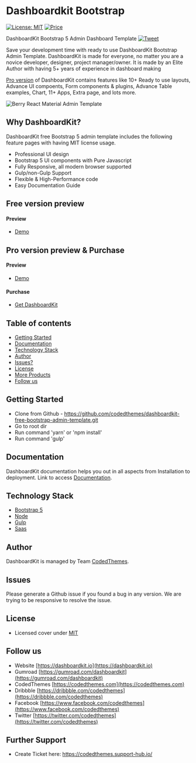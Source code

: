 # Dashboardkit Bootstrap

[![License: MIT](https://img.shields.io/badge/License-MIT-yellow.svg)](https://opensource.org/licenses/MIT)
[![Price](https://img.shields.io/badge/price-FREE-0098f7.svg)](https://github.com/codedthemes/dashboardkit-free-bootstrap-admin-template/blob/main/LICENSE)

DashboardKit Bootstrap 5 Admin Dashboard Template [![Tweet](https://img.shields.io/twitter/url/http/shields.io.svg?style=social)](https://twitter.com/intent/tweet?text=Get%20DashboardKit%20Bootstrap%205%20Admin%20Template&url=https://dashboardkit.io&via=codedthemes&hashtags=bootstrap,webdev,developers)

Save your development time with ready to use DashboardKit Bootstrap Admin Template. DashboardKit is made for everyone, no matter you are a novice developer, designer, project manager/owner. It is made by an Elite Author with having 5+ years of experience in dashboard making

[Pro version](https://dashboardkit.io) of DashboardKit contains features like 10+ Ready to use layouts, Advance UI compoents, Form components & plugins, Advance Table examples, Chart, 11+ Apps, Extra page, and lots more.

![Berry React Material Admin Template](https://dashboardkit.io/adv-banner/git-main.gif)

## Why DashboardKit?

DashboardKit free Bootstrap 5 admin template includes the following feature pages with having MIT license usage.

- Professional UI design
- Bootstrap 5 UI components with Pure Javascript
- Fully Responsive, all modern browser supported
- Gulp/non-Gulp Support
- Flexible & High-Performance code
- Easy Documentation Guide

## Free version preview

#### Preview

- [Demo](https://dashboardkit.io/free-dashboardkit/index.html)

## Pro version preview & Purchase

#### Preview

- [Demo](https://dashboardkit.io/bootstrap/navigation/index.html)

#### Purchase

- [Get DashboardKit](https://dashboardkit.io/product/dashboardkit-vanillajs-bootstrap-5-admin-dashboard/)

## Table of contents

- [Getting Started](#getting-started)
- [Documentation](#documentation)
- [Technology Stack](#technology-stack)
- [Author](#author)
- [Issues?](#issues)
- [License](#license)
- [More Products](#more-free-react-material-admin-templates)
- [Follow us](#follow-us)

## Getting Started

- Clone from Github - https://github.com/codedthemes/dashboardkit-free-bootstrap-admin-template.git
- Go to root dir
- Run command 'yarn' or 'npm install'
- Run command 'gulp'

## Documentation

DashboardKit documentation helps you out in all aspects from Installation to deployment. Link to access [Documentation](https://dashboardkit.io/bootstrap/docs/).

## Technology Stack

- [Bootstrap 5](https://getbootstrap.com/)
- [Node](https://nodejs.org/)
- [Gulp](https://gulpjs.com/)
- [Saas](https://sass-lang.com/)

## Author

DashboardKit is managed by Team [CodedThemes](https://codedthemes.com).

## Issues

Please generate a Github issue if you found a bug in any version. We are trying to be responsive to resolve the issue.

## License

- Licensed cover under [MIT](https://github.com/codedthemes/dashboardkit-free-bootstrap-admin-template/blob/main/LICENSE)

## Follow us

- Website [https://dashboardkit.io](https://dashboardkit.io)
- Gumroad [https://gumroad.com/dashboardkit](https://gumroad.com/dashboardkit)
- CodedThemes [https://codedthemes.com](https://codedthemes.com)
- Dribbble [https://dribbble.com/codedthemes](https://dribbble.com/codedthemes)
- Facebook [https://www.facebook.com/codedthemes](https://www.facebook.com/codedthemes)
- Twitter [https://twitter.com/codedthemes](https://twitter.com/codedthemes)

## Further Support

- Create Ticket here: https://codedthemes.support-hub.io/
